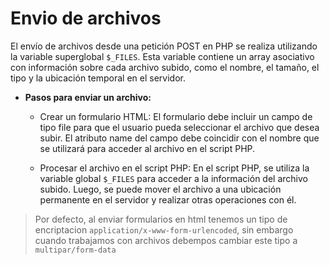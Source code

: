 # Envio de archivos 

El envío de archivos desde una petición POST en PHP se realiza utilizando la variable superglobal `$_FILES`. Esta variable contiene un array asociativo con información sobre cada archivo subido, como el nombre, el tamaño, el tipo y la ubicación temporal en el servidor.


- **Pasos para enviar un archivo:**

    - Crear un formulario HTML: El formulario debe incluir un campo de tipo file para que el usuario pueda seleccionar el archivo que desea subir. El atributo name del campo debe coincidir con el nombre que se utilizará para acceder al archivo en el script PHP.

    - Procesar el archivo en el script PHP: En el script PHP, se utiliza la variable global  `$_FILES` para acceder a la información del archivo subido. Luego, se puede mover el archivo a una ubicación permanente en el servidor y realizar otras operaciones con él.

 > Por defecto, al enviar formularios en html tenemos un tipo de encriptacion `application/x-www-form-urlencoded`, sin embargo cuando trabajamos con archivos debempos cambiar este tipo a `multipar/form-data`